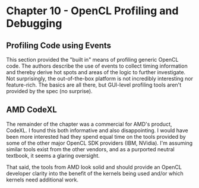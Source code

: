 # Chapter 10 - OpenCL Profiling and Debugging

## Profiling Code using Events
This section provided the "built in" means of profiling generic OpenCL code. The authors describe the use of events to collect timing information and thereby derive hot spots and areas of the logic to further investigate. Not surprisingly, the out-of-the-box platform is not incredibly interesting nor feature-rich. The basics are all there, but GUI-level profiling tools aren't provided by the spec (no surprise).

## AMD CodeXL
The remainder of the chapter was a commercial for AMD's product, CodeXL. I found this both informative and also disappointing. I would have been more interested had they spend equal time on the tools provided by some of the other major OpenCL SDK providers (IBM, NVidia). I'm assuming similar tools exist from the other vendors, and as a purported neutral textbook, it seems a glaring oversight.

That said, the tools from AMD look solid and should provide an OpenCL developer clarity into the benefit of the kernels being used and/or which kernels need additional work.

